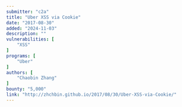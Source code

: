 ```yaml
---
submitter: "c2a"
title: "Uber XSS via Cookie"
date: "2017-08-30"
added: "2024-11-03"
description: ""
vulnerabilities: [
    "XSS"
]
programs: [
    "Uber"
]
authors: [
    "Chaobin Zhang"
]
bounty: "5,000"
link: "http://zhchbin.github.io/2017/08/30/Uber-XSS-via-Cookie/"
---
```




